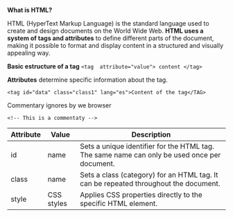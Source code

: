 **What is HTML?**

HTML (HyperText Markup Language) is the standard language used to create and design documents on the World Wide Web. **HTML uses a system of tags and attributes** to define different parts of the document, making it possible to format and display content in a structured and visually appealing way.

**Basic estructure of a tag**
`<tag  attribute="value"> content </tag>`

**Attributes** determine specific information about the tag.

`<tag id="data" class="class1" lang="es">Content of the tag</TAG>`

Commentary ignores by we browser

`<!-- This is a commentaty -->`

| Attribute | Value      | Description                                                                                  |
| --------- | ---------- | -------------------------------------------------------------------------------------------- |
| id        | name       | Sets a unique identifier for the HTML tag. The same name can only be used once per document. |
| class     | name       | Sets a class (category) for an HTML tag. It can be repeated throughout the document.         |
| style     | CSS styles | Applies CSS properties directly to the specific HTML element.                                |
